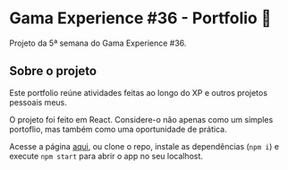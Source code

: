 # Gama Experience #36 - Portfolio 🐴

Projeto da 5ª semana do Gama Experience #36.

## Sobre o projeto

Este portfolio reúne atividades feitas ao longo do XP e outros projetos pessoais meus.

O projeto foi feito em React. Considere-o não apenas como um simples portoflio, mas também como uma oportunidade de prática. 

Acesse a página [aqui](https://mitestainer.github.io/portfolio-gama/), ou clone o repo, instale as dependências (`npm i`) e execute `npm start` para abrir o app no seu localhost.